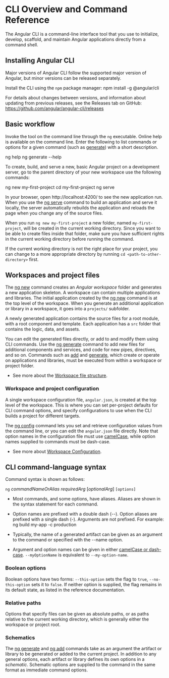 # CLI Overview and Command Reference

The Angular CLI is a command-line interface tool that you use to initialize, develop, scaffold, and maintain Angular applications directly from a command shell.

## Installing Angular CLI

Major versions of Angular CLI follow the supported major version of Angular, but minor versions can be released separately.

Install the CLI using the `npm` package manager:
<code-example language="bash">
npm install -g @angular/cli
</code-example>

For details about changes between versions, and information about updating from previous releases,
see the Releases tab on GitHub: https://github.com/angular/angular-cli/releases

## Basic workflow

Invoke the tool on the command line through the `ng` executable.
Online help is available on the command line.
Enter the following to list commands or options for a given command (such as [generate](cli/generate)) with a short description.

<code-example language="bash">
ng help
ng generate --help
</code-example>

To create, build, and serve a new, basic Angular project on a development server, go to the parent directory of your new workspace use the following commands:

<code-example language="bash">
ng new my-first-project
cd my-first-project
ng serve
</code-example>

In your browser, open http://localhost:4200/ to see the new application run.
When you use the [ng serve](cli/serve) command to build an application and serve it locally, the server automatically rebuilds the application and reloads the page when you change any of the source files.

<div class="alert is-helpful">

   When you run `ng new my-first-project` a new folder, named `my-first-project`, will be created in the current working directory. Since you want to be able to create files inside that folder, make sure you have sufficient rights in the current working directory before running the command.

   If the current working directory is not the right place for your project, you can change to a more appropriate directory by running `cd <path-to-other-directory>` first.

</div>

## Workspaces and project files

The [ng new](cli/new) command creates an *Angular workspace* folder and generates a new application skeleton.
A workspace can contain multiple applications and libraries.
The initial application created by the [ng new](cli/new) command is at the top level of the workspace.
When you generate an additional application or library in a workspace, it goes into a `projects/` subfolder.

A newly generated application contains the source files for a root module, with a root component and template.
Each application has a `src` folder that contains the logic, data, and assets.

You can edit the generated files directly, or add to and modify them using CLI commands.
Use the [ng generate](cli/generate) command to add new files for additional components and services, and code for new pipes, directives, and so on.
Commands such as [add](cli/add) and [generate](cli/generate), which create or operate on applications and libraries, must be executed from within a workspace or project folder.

* See more about the [Workspace file structure](guide/file-structure).

### Workspace and project configuration

A single workspace configuration file, `angular.json`, is created at the top level of the workspace.
This is where you can set per-project defaults for CLI command options, and specify configurations to use when the CLI builds a project for different targets.

The [ng config](cli/config) command lets you set and retrieve configuration values from the command line, or you can edit the `angular.json` file directly.
Note that option names in the configuration file must use [camelCase](guide/glossary#case-types), while option names supplied to commands must be dash-case.

* See more about [Workspace Configuration](guide/workspace-config).

## CLI command-language syntax

Command syntax is shown as follows:

`ng` *commandNameOrAlias* *requiredArg* [*optionalArg*] `[options]`

* Most commands, and some options, have aliases. Aliases are shown in the syntax statement for each command.

* Option names are prefixed with a double dash (--).
    Option aliases are prefixed with a single dash (-).
    Arguments are not prefixed.
    For example:
    <code-example language="bash">
        ng build my-app -c production
    </code-example>

* Typically, the name of a generated artifact can be given as an argument to the command or specified with the --name option.

* Argument and option names can be given in either
[camelCase or dash-case](guide/glossary#case-types).
`--myOptionName` is equivalent to `--my-option-name`.

### Boolean options

Boolean options have two forms: `--this-option` sets the flag to `true`, `--no-this-option` sets it to `false`.
If neither option is supplied, the flag remains in its default state, as listed in the reference documentation.


### Relative paths

Options that specify files can be given as absolute paths, or as paths relative to the current working directory, which is generally either the workspace or project root.

### Schematics

The [ng generate](cli/generate) and  [ng add](cli/add) commands take as an argument the artifact or library to be generated or added to the current project.
In addition to any general options, each artifact or library defines its own options in a *schematic*.
Schematic options are supplied to the command in the same format as immediate command options.
